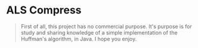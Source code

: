 # ALS Compress

>First of all, this project has no commercial purpose. It's purpose is for study and sharing knowledge of a simple implementation of the Huffman's algorithm, in Java. I hope you enjoy.